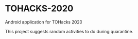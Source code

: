# TOHACKS-2020
Android application for TOHacks 2020

This project suggests random activities to do during quarantine.
